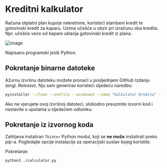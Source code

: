 # Kreditni kalkulator

Računa otplatni plan kupnje nekretnine, koristeći stambeni kredit te gotovinski kredit za kaparu. Uzima učešće u obzir pri izračunu oba kredita. Npr. učešće veće od kapare uklanja gotovinski kredit iz plana.

![image](https://github.com/user-attachments/assets/04b073c2-ad2b-4392-8abe-c527fb6e2b41)


Napisano programski jezik Python.

## Pokretanje binarne datoteke

Ažurnu izvršnu datoteku možete pronaći u posljednjem GitHub Izdanju (engl. _Release_). Nju sam generirao koristeći sljedeću naredbu:

```sh
pyinstaller --clean --onefile --windowed --name "Kalkulator Kredita" --icon=calculator.ico calculator.py
```

Ako ne vjerujete ovoj izvršnoj datoteci, slobodno preuzmite izvorni kod i nastavite s uputama u sljedećem odlomku.

## Pokretanje iz izvornog koda

Zahtijeva instaliran `Tkinter` Python modul, koji se **ne može** instalirati preko pip-a. Pogledajte opcije instalacije za operacijski sustav kojeg koristite.

Pokretanje:

```sh
python3 ./calculator.py
```

